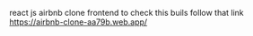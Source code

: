react js airbnb clone frontend
to check this buils follow that link
https://airbnb-clone-aa79b.web.app/
